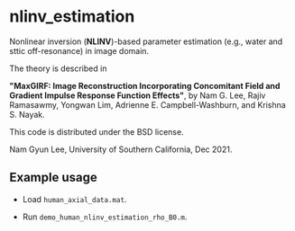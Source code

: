 # nlinv_estimation
 
Nonlinear inversion (**NLINV**)-based parameter estimation (e.g., water and sttic off-resonance) in image domain.

The theory is described in

**"MaxGIRF: Image Reconstruction Incorporating Concomitant
Field and Gradient Impulse Response Function Effects"**, by Nam G. Lee, Rajiv Ramasawmy, Yongwan Lim, Adrienne E. Campbell-Washburn, and Krishna S. Nayak.

This code is distributed under the BSD license.

Nam Gyun Lee, University of Southern California, Dec 2021.

## Example usage
   
   * Load `human_axial_data.mat`.
   
   * Run `demo_human_nlinv_estimation_rho_B0.m`.
